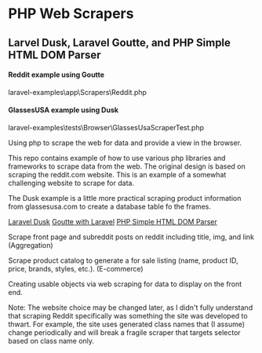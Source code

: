 # PHP Web Scrapers  

## Larvel Dusk, Laravel Goutte, and PHP Simple HTML DOM Parser

#### Reddit example using Goutte
laravel-examples\app\Scrapers\Reddit.php

#### GlassesUSA example using Dusk
laravel-examples\tests\Browser\GlassesUsaScraperTest.php

Using php to scrape the web for data and provide a view in the browser.  

This repo contains example of how to use various php libraries and frameworks to scrape data from the web.  The original design is based on scraping the reddit.com website.  This is an example of a somewhat challenging website to scrape for data.  

The Dusk example is a little more practical scraping product information from glassesusa.com to create a database table fo the frames.

[Laravel Dusk](https://github.com/laravel/dusk)
[Goutte with Laravel](https://github.com/FriendsOfPHP/Goutte)
[PHP Simple HTML DOM Parser](https://simplehtmldom.sourceforge.io/)    

Scrape front page and subreddit posts on reddit including title, img, and link (Aggregation)  

Scrape product catalog to generate a for sale listing (name, product ID, price, brands, styles, etc.).  (E-commerce)  

Creating usable objects via web scraping for data to display on the front end.  
  


Note:  The website choice may be changed later, as I didn't fully understand that scraping Reddit specifically was something the site was developed to thwart. For example, the site uses generated class names that (I assume) change periodically and will break a fragile scraper that targets selector based on class name only.